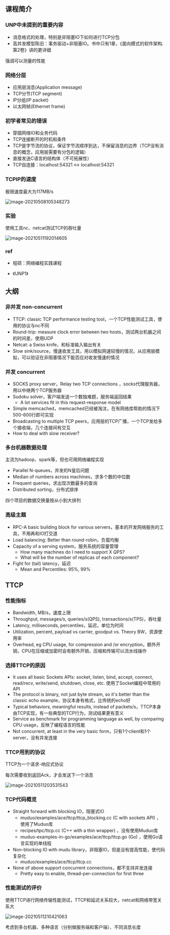 ## 课程简介

### UNP中未提到的重要内容

- 消息格式的处理，特别是非阻塞IO下如何进行TCP分包
- 高并发模型陈旧：事务驱动+非阻塞IO。书中只有1章，《面向模式的软件架构. 第2卷》讲的更详细

强调可以测量的性能

### 网络分层

-  应用层消息(Application message)
- TCP分节(TCP segment)
- IP分组(IP packet)
- 以太网帧(Ethernet frame)

### 初学者常见的错误

- 穿插网络IO和业务代码
- TCP连接断开的时机和条件
- TCP是字节流的协议，保证字节流顺序到达，不保留消息的边界（TCP没有消息的概念，应用层需要有分包的逻辑）
- 直接发送C语言的结构体（不可拓展性）
- TCP自连接：localhost:54321 <-> localhost:54321

### TCPIP的速度

极限速度最大为117MB/s

![image-20210508105348273](../images/image-20210508105348273.png)

### 实验

使用工具nc、netcat测试TCP的吞吐量

![image-20210511192014605](../images/image-20210511192014605.png)



### ref

- 程硕：网络编程实践课程

- 《UNP1》

## 大纲

### 非并发 non-concurrent 

- TTCP: classic TCP performance testing tool，一个TCP性能测试工具，使用的协议与nc不同
- Round-trip: measure clock error between two hosts，测试两台机器之间的时间差，使用UDP
- Netcat: a Swiss knife，和标准输入输出有关
- Slow sink/source，慢速收发工具，用以模拟网速较慢的情况，从应用层模拟，可以验证在非阻塞情况下能否应对收发慢速的情况

### 并发 concurrent

- SOCKS proxy server，Relay two TCP connections ，socks代理服务器，用以中继两个TCP服务器
- Sudoku solver，客户端发送一个数独难题，服务端返回结果
  -  A lot services fit in this request-response model  
- Simple memcached，memcached已经被淘汰，在有网络库帮助的情况下500-600行即可实现
-  Broadcasting to multiple TCP peers，应用层的TCP广播，一个TCP发给多个接收端，几个连接间有交互 
  - How to deal with slow receiver?

### 多台机器数据处理

主流为hadoop、spark等，但也可用网络编程实现

- Parallel N-queues，并发的N皇后问题
- Median of numbers across machines，求多个数的中位数
- Frequent queries，求出现次数最多的查询
- Distributed sorting，分布式排序

四个项目的数据交换量按从小到大排列

### 高级主题

- RPC-A basic building block for various servers，基本的开发网络服务的工具，不用再和IO打交道
- Load balancing: Better than round-robin，负载均衡
- Capacity of a serving system，服务系统的容量管理
  - How many machines do I need to support X QPS?
  - What will be the number of replicas of each component?  
- Fight for (tail) latency，延迟
  - Mean and Percentiles: 95%, 99%

## TTCP

### 性能指标

- Bandwidth, MB/s，速度上限
- Throughput, messages/s, queries/s(QPS), transactions/s(TPS)，吞吐量
- Latency, milliseconds, percentiles，延迟，单位为时间
- Utilization, percent, payload vs carrier, goodput vs. Theory BW，资源使用率
- Overhead, eg CPU usage, for compression and /or encryption，额外开销，CPU在压缩或加密时会有额外开销，压缩和传输可以流水线操作

### 选择TTCP的原因

- It uses all basic Sockets APIs: socket, listen, bind, accept,  connect, read/recv, write/send, shutdown, close, etc.  使用了Socket编程中常用的API
- The protocol is binary, not just byte stream, so it's better than  the classic echo example，协议本身有格式，比传统的echo好
- Typical behaviors, meaningful results, instead of packets/s，TTCP本身由TCP实现，有一些典型的TCP行为，测试结果更有意义
- Service as benchmark for programming language as well, by  comparing CPU usage，反映了编程语言的性能
-  Not concurrent, at least in the very basic form，只有1个client和1个server，没有并发连接

### TTCP用到的协议

TTCP为一个请求-响应式协议

每次需要收到返回Ack，才会发送下一个消息

![image-20210511203531543](../images/image-20210511203531543.png)



### TCP代码概览

- Straight forward with blocking IO，阻塞式IO
  - muduo/examples/ace/ttcp/ttcp_blocking.cc (C with sockets API) ，使用了Muduo库
  - recipes/tpc/ttcp.cc  (C++ with a thin wrapper)  ，没有使用Muduo库
  - muduo-examples-in-go/examples/ace/ttcp/ttcp.go (Go)  ，使用Go语言实现的单线程
- Non-blocking IO with mudu library，非阻塞IO，但是没有提高性能，使代码复杂化
  - muduo/examples/ace/ttcp/ttcp.cc
- None of above support concurrent connections，都不支持并发连接
  - Pretty easy to enable, thread-per-connection for first three

### 性能测试的评价

使用TTCP进行网络传输性能测试，TTCP和延迟关系较大，netcat和网络带宽关系大

![image-20210511210421063](../images/image-20210511210421063.png)

考虑到多台机器、多种语言（分别做服务端和客户端）、不同消息长度

